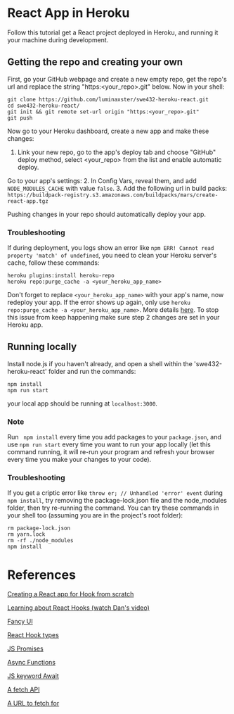 # React App in Heroku
Follow this tutorial get a React project deployed in Heroku, and running it your machine during development.
## Getting the repo and creating your own
First, go your GitHub webpage and create a new empty repo, get the repo's url and replace the string "https:<your_repo>.git" below.
Now in your shell:
```
git clone https://github.com/luminaxster/swe432-heroku-react.git
cd swe432-heroku-react/
git init && git remote set-url origin "https:<your_repo>.git"
git push
```
Now go to your Heroku dashboard, create a new app and make these changes:
1. Link your new repo, go to the app's deploy tab and choose "GitHub" deploy method,
select <your_repo> from the list and enable automatic deploy.

Go to your app's settings:
2. In Config Vars, reveal them, and add ```NODE_MODULES_CACHE``` with value ```false```.
3.  Add the following url in build packs:
``` https://buildpack-registry.s3.amazonaws.com/buildpacks/mars/create-react-app.tgz ```


Pushing changes in your repo should automatically deploy your app.
### Troubleshooting
If during deployment, you logs show an error like   ```npm ERR! Cannot read property 'match' of undefined```, you need to clean your Heroku server's cache, follow these commands:
```
heroku plugins:install heroku-repo
heroku repo:purge_cache -a <your_heroku_app_name>
```
Don't forget to replace ```<your_heroku_app_name>``` with your app's name, now redeploy your app.
If the error shows up again, only use ```heroku repo:purge_cache -a <your_heroku_app_name>```.
More details [here](https://help.heroku.com/18PI5RSY/how-do-i-clear-the-build-cache). To stop this issue from keep happening make sure step 2 changes are set in your Heroku app.

## Running locally
Install node.js if you haven't already, and open a shell within the 'swe432-heroku-react' folder and run the commands:
```
npm install
npm run start
```
your local app should be running at ``` localhost:3000 ```.

### Note
Run ``` npm install``` every time you add packages to your ```package.json```, and use ```npm run start``` every time you want to run your app locally (let this command running, it will re-run your program and refresh your browser every time you make your changes to your code).

### Troubleshooting
If you get a criptic error like ```throw er; // Unhandled 'error' event``` during ```npm install```, try removing the package-lock.json file and the node_modules folder, then try re-running the command. You can try these commands in your shell too (assuming you are in the project's root folder):

```
rm package-lock.json
rm yarn.lock
rm -rf ./node_modules
npm install
```

# References
[Creating a React app for Hook from scratch](https://github.com/mars/create-react-app-buildpack)

[Learning about React Hooks (watch Dan's video)](https://reactjs.org/docs/hooks-intro.html)

[Fancy UI](https://material-ui.com/)

[React Hook types](https://reactjs.org/docs/hooks-overview.html)

[JS Promises](https://developer.mozilla.org/en-US/docs/Web/JavaScript/Reference/Global_Objects/Promise)

[Async Functions](https://developer.mozilla.org/en-US/docs/Web/JavaScript/Reference/Statements/async_function)

[JS keyword Await](https://developer.mozilla.org/en-US/docs/Web/JavaScript/Reference/Operators/await)

[A fetch API](https://developer.mozilla.org/en-US/docs/Web/API/Fetch_API)

[A URL to fetch for](https://randomuser.me/)

